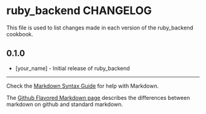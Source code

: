 ruby_backend CHANGELOG
======================

This file is used to list changes made in each version of the ruby_backend cookbook.

0.1.0
-----
- [your_name] - Initial release of ruby_backend

- - -
Check the [Markdown Syntax Guide](http://daringfireball.net/projects/markdown/syntax) for help with Markdown.

The [Github Flavored Markdown page](http://github.github.com/github-flavored-markdown/) describes the differences between markdown on github and standard markdown.
